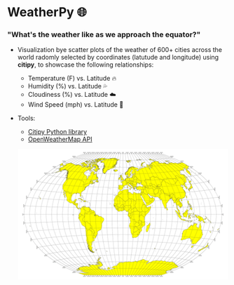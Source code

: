# WeatherPy :globe_with_meridians:

### "What's the weather like as we approach the equator?"

* Visualization bye scatter plots of the weather of 600+ cities across the world radomly selected by coordinates (latutude and longitude) using **citipy**, to showcase the following relationships:

  * Temperature (F) vs. Latitude   :fire:
  * Humidity (%) vs. Latitude   :sweat_drops:
  * Cloudiness (%) vs. Latitude   :cloud:
  * Wind Speed (mph) vs. Latitude   :dash:

* Tools: 
  * [Citipy Python library](https://pypi.python.org/pypi/citipy)
  * [OpenWeatherMap API](https://openweathermap.org/api)
  
  ![Equator](Images/equatorsign.png)





